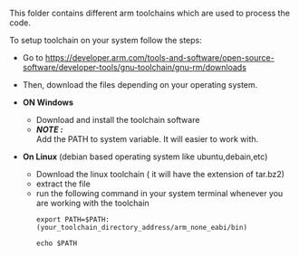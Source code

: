 This folder contains different arm toolchains which are used to process the code.

To setup toolchain on your system follow the steps:
- Go to https://developer.arm.com/tools-and-software/open-source-software/developer-tools/gnu-toolchain/gnu-rm/downloads
- Then, download the files depending on your operating system.
- **ON Windows**
  - Download and install the toolchain software 
  - ***NOTE :***\
    Add the PATH to system variable. It will easier to work with.

- **On Linux** (debian based operating system like ubuntu,debain,etc)
  - Download the linux toolchain ( it will have the extension of tar.bz2)
  - extract the file
  - run the following command in your system terminal whenever you are working with the toolchain
      ```
      export PATH=$PATH:(your_toolchain_directory_address/arm_none_eabi/bin)
      ```
      ```
      echo $PATH
      ```
      
